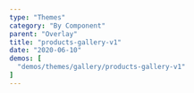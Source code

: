 ```yaml
---
type: "Themes"
category: "By Component"
parent: "Overlay"
title: "products-gallery-v1"
date: "2020-06-10"
demos: [
  "demos/themes/gallery/products-gallery-v1"
]
---
```

